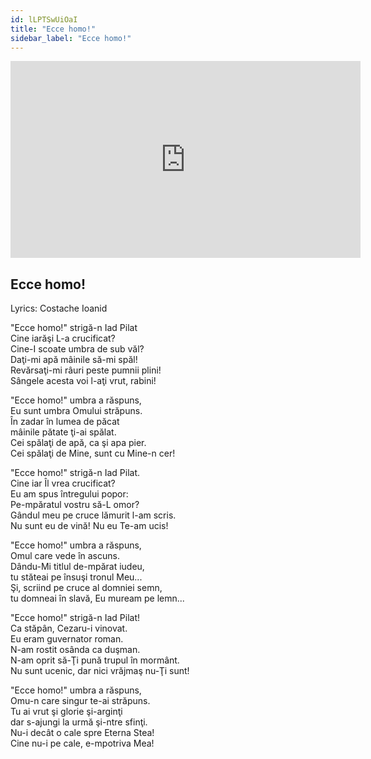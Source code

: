 ```yaml
---
id: lLPTSwUiOaI
title: "Ecce homo!"
sidebar_label: "Ecce homo!"
---
```


<div class="video-float-container">
  <iframe
    width="560"
    height="315"
    src="https://www.youtube.com/embed/lLPTSwUiOaI"
    title="YouTube video player"
    frameborder="0"
    allow="accelerometer; autoplay; clipboard-write; encrypted-media; gyroscope; picture-in-picture; web-share"
    referrerpolicy="strict-origin-when-cross-origin"
    allowfullscreen
  ></iframe>
</div>

## Ecce homo!

Lyrics: Costache Ioanid

"Ecce homo!" strigă-n Iad Pilat  
Cine iarăşi L-a crucificat?  
Cine-I scoate umbra de sub văl?  
Daţi-mi apă mâinile să-mi spăl!  
Revărsaţi-mi râuri peste pumnii plini!  
Sângele acesta voi l-aţi vrut, rabini!

"Ecce homo!" umbra a răspuns,  
Eu sunt umbra Omului străpuns.  
În zadar în lumea de păcat  
mâinile pătate ţi-ai spălat.  
Cei spălaţi de apă, ca şi apa pier.  
Cei spălaţi de Mine, sunt cu Mine-n cer!

  
"Ecce homo!" strigă-n Iad Pilat.  
Cine iar Îl vrea crucificat?  
Eu am spus întregului popor:  
Pe-mpăratul vostru să-L omor?  
Gândul meu pe cruce lămurit l-am scris.  
Nu sunt eu de vină! Nu eu Te-am ucis!

"Ecce homo!" umbra a răspuns,  
Omul care vede în ascuns.  
Dându-Mi titlul de-mpărat iudeu,  
tu stăteai pe însuşi tronul Meu...  
Şi, scriind pe cruce al domniei semn,  
tu domneai în slavă, Eu muream pe lemn...

  
"Ecce homo!" strigă-n Iad Pilat!  
Ca stăpân, Cezaru-i vinovat.  
Eu eram guvernator roman.  
N-am rostit osânda ca duşman.  
N-am oprit să-Ţi pună trupul în mormânt.  
Nu sunt ucenic, dar nici vrăjmaş nu-Ţi sunt!

"Ecce homo!" umbra a răspuns,  
Omu-n care singur te-ai străpuns.  
Tu ai vrut şi glorie şi-arginţi  
dar s-ajungi la urmă şi-ntre sfinţi.  
Nu-i decât o cale spre Eterna Stea!  
Cine nu-i pe cale, e-mpotriva Mea!
